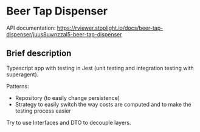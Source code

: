 # Beer Tap Dispenser 

API documentation: https://rviewer.stoplight.io/docs/beer-tap-dispenser/juus8uwnzzal5-beer-tap-dispenser

## Brief description 

Typescript app with testing in Jest (unit testing and integration testing with superagent). 

Patterns:
* Repository (to easily change persistence)
* Strategy to easily switch the way costs are computed and to make the testing process easier 

Try to use Interfaces and DTO to decouple layers. 
